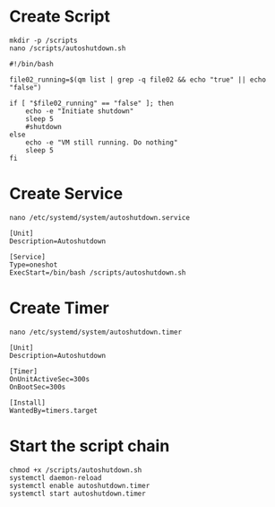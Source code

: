 # Create Script
```
mkdir -p /scripts
nano /scripts/autoshutdown.sh
```
```
#!/bin/bash

file02_running=$(qm list | grep -q file02 && echo "true" || echo "false")

if [ "$file02_running" == "false" ]; then
	echo -e "Initiate shutdown"
	sleep 5
	#shutdown
else
	echo -e "VM still running. Do nothing"
	sleep 5
fi
```
# Create Service
```
nano /etc/systemd/system/autoshutdown.service
```
```
[Unit]
Description=Autoshutdown

[Service]
Type=oneshot
ExecStart=/bin/bash /scripts/autoshutdown.sh
```
# Create Timer
```
nano /etc/systemd/system/autoshutdown.timer
```
```
[Unit]
Description=Autoshutdown

[Timer]
OnUnitActiveSec=300s
OnBootSec=300s

[Install]
WantedBy=timers.target
```
# Start the script chain
```
chmod +x /scripts/autoshutdown.sh
systemctl daemon-reload
systemctl enable autoshutdown.timer
systemctl start autoshutdown.timer
```
